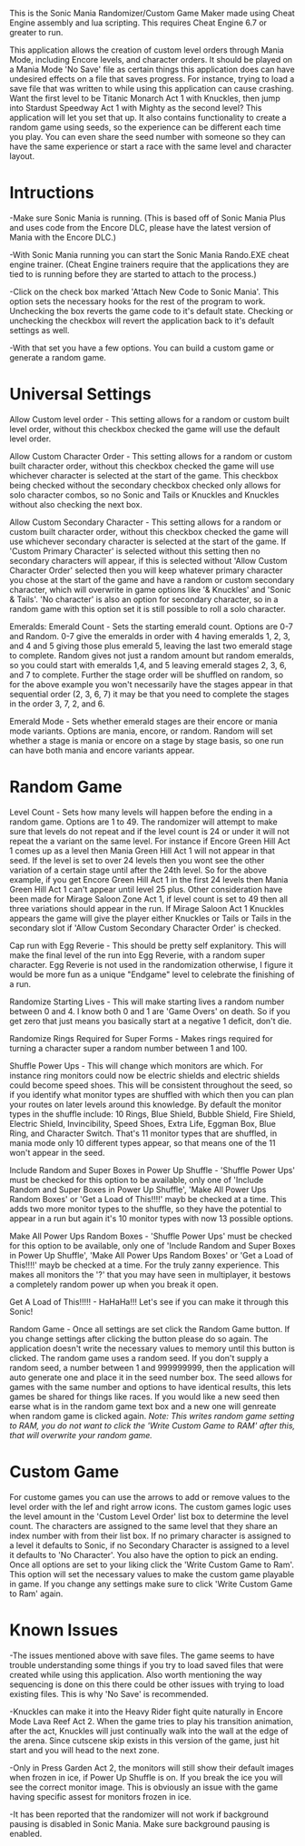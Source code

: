 This is the Sonic Mania Randomizer/Custom Game Maker made using Cheat Engine assembly and lua scripting.
This requires Cheat Engine 6.7 or greater to run.

This application allows the creation of custom level orders through Mania Mode, including Encore levels,
and character orders. It should be played on a Mania Mode 'No Save' file as certain things this 
application does can have undesired effects on a file that saves progress. For instance, trying to load a 
save file that was written to while using this application can cause crashing. Want the first level to 
be Titanic Monarch Act 1 with Knuckles, then jump into Stardust Speedway Act 1 with Mighty as the second 
level? This application will let you set that up. It also contains functionality to create a random game 
using seeds, so the experience can be different each time you play. You can even share the seed number 
with someone so they can have the same experience or start a race with the same level and character layout.

Intructions
========================================================================================================
-Make sure Sonic Mania is running. (This is based off of Sonic Mania Plus and uses code from the Encore 
	DLC, please have the latest version of Mania with the Encore DLC.)

-With Sonic Mania running you can start the Sonic Mania Rando.EXE cheat engine trainer. (Cheat Engine 
	trainers require that the applications they are tied to is running before they are started to 
	attach to the process.)

-Click on the check box marked 'Attach New Code to Sonic Mania'. This option sets the necessary hooks
	for the rest of the program to work. Unchecking the box reverts the game code to it's default
	state. Checking or unchecking the checkbox will revert the application back to it's default 
	settings as well.

-With that set you have a few options. You can build a custom game or generate a random game.

Universal Settings
========================================================================================================
Allow Custom level order - This setting allows for a random or custom built level order, without this checkbox checked the game will use the default level order.
	
Allow Custom Character Order - This setting allows for a random or custom built character order, without this checkbox checked the game will use whichever character is selected at the start of the game. This checkbox being checked without the secondary checkbox checked only allows for solo character combos, so no Sonic and Tails or Knuckles and Knuckles without also checking the next box.
	
Allow Custom Secondary Character - This setting allows for a random or custom built character order, without this checkbox checked the game will use whichever secondary character is selected at the start of the game. If 'Custom Primary Character' is selected without this setting then no secondary characters will appear, if this is selected without 'Allow Custom Character Order' selected then you will keep whatever primary character you chose at the start of the game and have a random or custom secondary character, which will overwrite in game options like '& Knuckles' and 'Sonic & Tails'. 'No character' is also an option for secondary character, so in a random game with this option set it is still possible to roll a solo character.
	
Emeralds:
Emerald Count - Sets the starting emerald count. Options are 0-7 and Random. 0-7 give the emeralds in order with 4 having emeralds 1, 2, 3, and 4 and 5 giving those plus emerald 5, leaving the last two emerald stage to complete. Random gives not just a random amount but random emeralds, so you could start with emeralds 1,4, and 5 leaving emerald stages 2, 3, 6, and 7 to complete. Further the stage order will be shuffled on random, so for the above example you won't necessarily have the stages appear in that sequential order (2, 3, 6, 7) it may be that you need to complete the stages in the order 3, 7, 2, and 6.

Emerald Mode - Sets whether emerald stages are their encore or mania mode variants. Options are mania, encore, or random. Random will set whether a stage is mania or encore on a stage by stage basis, so one run can have both mania and encore variants appear.
	
Random Game
========================================================================================================
Level Count - Sets how many levels will happen before the ending in a random game. Options are 1 to 49. The randomizer will attempt to make sure that levels do not repeat and if the level count is 24 or under it will not repeat the a variant on the same level. For instance if Encore Green Hill Act 1 comes up as a level then Mania Green Hill Act 1 will not appear in that seed. If the level is set to over 24 levels then you wont see the other variation of a certain stage until after the 24th level. So for the above example, if you get Encore Green Hill Act 1 in the first 24 levels then Mania Green Hill Act 1 can't appear until level 25 plus. Other consideration have been made for Mirage Saloon Zone Act 1, if level count is set to 49 then all three variations should appear in the run. If Mirage Saloon Act 1 Knuckles appears the game will give the player either Knuckles or Tails or Tails in the secondary slot if 'Allow Custom Secondary Character Order' is checked.

Cap run with Egg Reverie - This should be pretty self explanitory. This will make the final level of the run into Egg Reverie, with a random super character. Egg Reverie is not used in the randomization otherwise, I figure it would be more fun as a unique "Endgame" level to celebrate the finishing of a run.

Randomize Starting Lives - This will make starting lives a random number between 0 and 4. I know both 0 and 1 are 'Game Overs' on death. So if you get zero that just means you basically start at a negative 1 deficit, don't die.

Randomize Rings Required for Super Forms - Makes rings required for turning a character super a random number between 1 and 100.

Shuffle Power Ups - This will change which monitors are which. For instance ring monitors could now be electric shields and electric shields could become speed shoes. This will be consistent throughout the seed, so if you identify what monitor types are shuffled with which then you can plan your routes on later levels around this knowledge. By default the monitor types in the shuffle include: 10 Rings, Blue Shield, Bubble Shield, Fire Shield, Electric Shield, Invincibility, Speed Shoes, Extra Life, Eggman Box, Blue Ring, and Character Switch. That's 11 monitor types that are shuffled, in mania mode only 10 different types appear, so that means one of the 11 won't appear in the seed. 

Include Random and Super Boxes in Power Up Shuffle - 'Shuffle Power Ups' must be checked for this option to be available, only one of 'Include Random and Super Boxes in Power Up Shuffle', 'Make All Power Ups Random Boxes' or 'Get a Load of This!!!!' mayb be checked at a time. This adds two more monitor types to the shuffle, so they have the potential to appear in a run but again it's 10 monitor types with now 13 possible options. 

Make All Power Ups Random Boxes - 'Shuffle Power Ups' must be checked for this option to be available, only one of 'Include Random and Super Boxes in Power Up Shuffle', 'Make All Power Ups Random Boxes' or 'Get a Load of This!!!!' mayb be checked at a time. For the truly zanny experience. This makes all monitors the '?' that you may have seen in multiplayer, it bestows a completely random power up when you break it open.

Get A Load of This!!!!! - HaHaHa!!! Let's see if you can make it through this Sonic!

Random Game - Once all settings are set click the Random Game button. If you change settings after clicking the button please do so again. The application doesn't write the necessary values to memory until this button is clicked. The random game uses a random seed. If you don't supply a random seed, a number between 1 and 999999999, then the application will auto generate one and place it in the seed number box. The seed allows for games with the same number and options to have identical results, this lets games be shared for things like races. If you would like a new seed then earse what is in the random game text box and a new one will genreate when random game is clicked again. *Note: This writes random game setting to RAM, you do not want to click the 'Write Custom Game to RAM' after this, that will overwrite your random game.*

Custom Game
=======================================================================================================
For custome games you can use the arrows to add or remove values to the level order with the lef and right arrow icons. The custom games logic uses the level amount in the 'Custom Level Order' list box to determine the level count. The characters are assigned to the same level that they share an index number with from their list box. If no primary character is assigned to a level it defaults to Sonic, if no Secondary Character is assigned to a level it defaults to 'No Character'. You also have the option to pick an ending. Once all options are set to your liking click the 'Write Custom Game to Ram'. This option will set the necessary values to make the custom game playable in game. If you change any settings make sure to click 'Write Custom Game to Ram' again.

Known Issues
=======================================================================================================
-The issues mentioned above with save files. The game seems to have trouble understanding some things 
	if you try to load saved files that were created while using this application. Also worth 
	mentioning the way sequencing is done on this there could be other issues with trying to load 
	existing files. This is why 'No Save' is recommended.
	
-Knuckles can make it into the Heavy Rider fight quite naturally in Encore Mode Lava Reef Act 2. When
	the game tries to play his transition animation, after the act, Knuckles will just continually 
	walk into the wall at the edge of the arena. Since cutscene skip exists in this version of the 
	game, just hit start and you will head to the next zone.
	
-Only in Press Garden Act 2, the monitors will still show their default images when frozen in ice, if Power Up Shuffle is on. If you break the ice you will see the correct monitor image. This is obviously an issue with the game having specific assest for monitors frozen in ice.
	
-It has been reported that the randomizer will not work if background pausing is disabled in Sonic Mania. Make sure background pausing is enabled.
